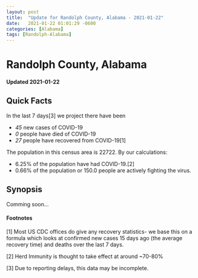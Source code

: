 ```yaml
---
layout: post
title:  "Update for Randolph County, Alabama - 2021-01-22"
date:   2021-01-22 01:01:29 -0600
categories: [Alabama]
tags: [Randolph-Alabama]
---
```


# Randolph County, Alabama
#### Updated 2021-01-22

## Quick Facts

In the last 7 days[3] we project there have been
- *45* new cases of COVID-19
- *0* people have died of COVID-19
- *27* people have recovered from COVID-19[1]

The population in this census area is 22722. By our calculations:
- 6.25% of the population have had COVID-19.[2]
- 0.66% of the population or 150.0 people are actively fighting the virus.

## Synopsis

Comming soon...


#### Footnotes

[1] Most US CDC offices do give any recovery statistics- we base this on a formula which looks at confirmed new cases
15 days ago (the average recovery time) and deaths over the last 7 days.

[2] Herd Immunity is thought to take effect at around ~70-80%

[3] Due to reporting delays, this data may be incomplete.
 
    